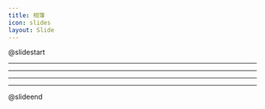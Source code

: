 ```yaml
---
title: 相簿
icon: slides
layout: Slide
---
```


<!-- markdownlint-disable MD024 MD033 -->

@slidestart

<!-- .slide: data-auto-animate  data-background="https://pic.3gbizhi.com/2021/1227/20211227092309212.jpg" -->

---

<!-- .slide: data-auto-animate  data-background="https://pic.3gbizhi.com/2021/1228/20211228042032573.jpg" -->

---

<!-- .slide: data-auto-animate  data-background="https://pic.3gbizhi.com/2021/1208/20211208022357673.png" -->

---

<!-- .slide: data-auto-animate  data-background="https://pic.3gbizhi.com/2021/1228/20211228042031718.jpg" -->

---

<!-- .slide: data-auto-animate  data-background="https://pic.3gbizhi.com/2021/1108/20211108084330993.jpg" -->

@slideend
